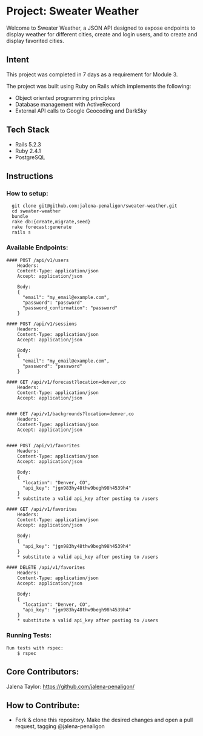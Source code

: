 # Project: Sweater Weather

Welcome to Sweater Weather, a JSON API designed to expose endpoints to display weather for different cities, create and login users, and to create and display favorited cities.

## Intent

This project was completed in 7 days as a requirement for Module 3.

The project was built using Ruby on Rails which implements the following:

* Object oriented programming principles
* Database management with ActiveRecord
* External API calls to Google Geocoding and DarkSky

## Tech Stack

* Rails 5.2.3
* Ruby 2.4.1
* PostgreSQL

## Instructions
  ### How to setup:
      git clone git@github.com:jalena-penaligon/sweater-weather.git
      cd sweater-weather
      bundle
      rake db:{create,migrate,seed}
      rake forecast:generate
      rails s

  ### Available Endpoints:
    #### POST /api/v1/users
        Headers:
        Content-Type: application/json
        Accept: application/json

        Body:
        {
          "email": "my_email@example.com",
          "password": "password"
          "password_confirmation": "password"
        }

    #### POST /api/v1/sessions
        Headers:
        Content-Type: application/json
        Accept: application/json

        Body:
        {
          "email": "my_email@example.com",
          "password": "password"
        }

    #### GET /api/v1/forecast?location=denver,co
        Headers:
        Content-Type: application/json
        Accept: application/json
       
        
    #### GET /api/v1/backgrounds?location=denver,co
        Headers:
        Content-Type: application/json
        Accept: application/json


    #### POST /api/v1/favorites
        Headers:
        Content-Type: application/json
        Accept: application/json

        Body:
        {
          "location": "Denver, CO",
          "api_key": "jgn983hy48thw9begh98h4539h4"
        }
        * substitute a valid api_key after posting to /users

    #### GET /api/v1/favorites
        Headers:
        Content-Type: application/json
        Accept: application/json

        Body:
        {
          "api_key": "jgn983hy48thw9begh98h4539h4"
        }
        * substitute a valid api_key after posting to /users

    #### DELETE /api/v1/favorites
        Headers:
        Content-Type: application/json
        Accept: application/json

        Body:
        {
          "location": "Denver, CO",
          "api_key": "jgn983hy48thw9begh98h4539h4"
        }
        * substitute a valid api_key after posting to /users

  ### Running Tests:
    Run tests with rspec:
        $ rspec

  ## Core Contributors:
  Jalena Taylor: https://github.com/jalena-penaligon/

  ## How to Contribute:
  - Fork & clone this repository. Make the desired changes and open a pull request, tagging @jalena-penaligon
